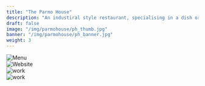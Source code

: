 ```yaml
---
title: "The Parmo House"
description: "An industiral style restaurant, specialising in a dish originating in Middlesbrough, England."
draft: false
image: "/img/parmohouse/ph_thumb.jpg"
banner: "/img/parmohouse/ph_banner.jpg"
weight: 3
---
```


<div class="row">
    <div class="col-sm-12">
        <img src="/img/parmohouse/ph_menu.jpg" alt="Menu" class="media-img project-img">
    </div>
</div>

<div class="row">
    <div class="col-sm-12">
        <img src="/img/parmohouse/ph_web.jpg" alt="Website" class="media-img project-img">
    </div>
</div>

<div class="row">
    <div class="col-sm-6">
        <img src="/img/parmohouse/ph_box.jpg" alt="work" class="media-img project-img">
    </div>
    <div class="col-sm-6">
        <img src="/img/parmohouse/ph_cup.jpg" alt="work" class="media-img project-img">
    </div>
</div>
